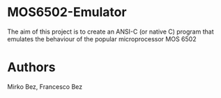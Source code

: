 # MOS6502-Emulator

The aim of this project is to create an ANSI-C (or native C) program that emulates the behaviour of the popular microprocessor MOS 6502

# Authors
Mirko Bez, Francesco Bez
